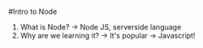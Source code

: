 #Intro to Node

1. What is Node?
  -> Node JS, serverside language
2. Why are we learning it?
  -> It's popular
  -> Javascript!
  